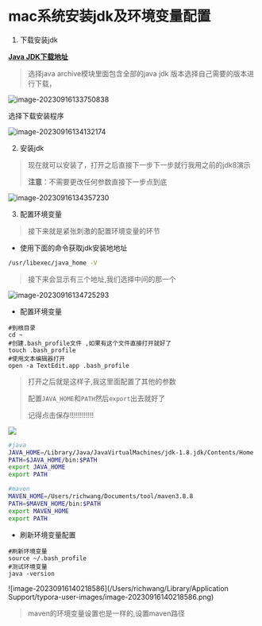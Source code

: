 # mac系统安装jdk及环境变量配置

1. 下载安装jdk

**[Java JDK下载地址](https://www.oracle.com/cn/java/technologies/downloads/archive/)**

> 选择java archive模块里面包含全部的java jdk 版本选择自己需要的版本进行下载，

![image-20230916133750838](https://wang-rich.oss-cn-hangzhou.aliyuncs.com/img/image-20230916133750838.png)

选择下载安装程序

![image-20230916134132174](https://wang-rich.oss-cn-hangzhou.aliyuncs.com/img/image-20230916134132174.png)

2. 安装jdk

> 现在就可以安装了，打开之后直接下一步下一步就行我用之前的jdk8演示
>
> **注意**：不需要更改任何参数直接下一步点到底

![image-20230916134357230](https://wang-rich.oss-cn-hangzhou.aliyuncs.com/img/image-20230916134357230.png)

3. 配置环境变量

> 接下来就是紧张刺激的配置环境变量的环节

- 使用下面的命令获取jdk安装地地址

```bash
/usr/libexec/java_home -V
```

> 接下来会显示有三个地址,我们选择中间的那一个

![image-20230916134725293](https://wang-rich.oss-cn-hangzhou.aliyuncs.com/img/image-20230916134725293.png)

- 配置环境变量

```shell
#到根目录
cd ~
#创建.bash_profile文件 ,如果有这个文件直接打开就好了
touch .bash_profile
#使用文本编辑器打开
open -a TextEdit.app .bash_profile

```

> 打开之后就是这样子,我这里面配置了其他的参数
>
> 配置`JAVA_HOME`和`PATH`然后`export`出去就好了
>
> 记得点击保存!!!!!!!!!!!!

![](https://wang-rich.oss-cn-hangzhou.aliyuncs.com/img/image-20230916135643656.png)

```bash
#java
JAVA_HOME=/Library/Java/JavaVirtualMachines/jdk-1.8.jdk/Contents/Home
PATH=$JAVA_HOME/bin:$PATH 
export JAVA_HOME
export PATH

#maven
MAVEN_HOME=/Users/richwang/Documents/tool/maven3.8.8
PATH=$MAVEN_HOME/bin:$PATH
export MAVEN_HOME
export PATH
```

- 刷新环境变量配置

```shell
#刷新环境变量
source ~/.bash_profile
#测试环境变量
java -version
```

![image-20230916140218586](/Users/richwang/Library/Application Support/typora-user-images/image-20230916140218586.png)

> maven的环境变量设置也是一样的,设置maven路径